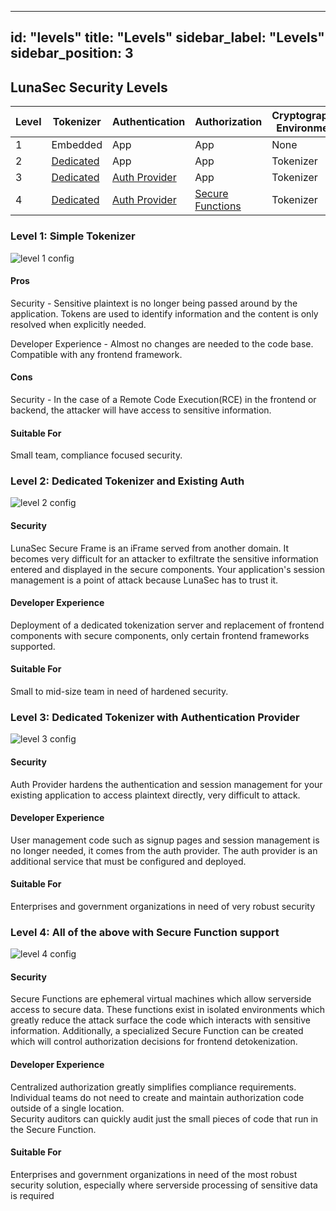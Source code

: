 
---
id: "levels"
title: "Levels"
sidebar_label: "Levels"
sidebar_position: 3
---

## LunaSec Security Levels

| Level | Tokenizer | Authentication | Authorization | Cryptographic Environment |
| --- | --- | --- | --- | --- |
| 1 | Embedded | App | App | None |
| 2 | [Dedicated](../features.md#dedicated-tokenizer) | App | App | Tokenizer |
| 3 | [Dedicated](../features.md#dedicated-tokenizer) | [Auth Provider](../features.md#lunasec-secure-auth-proxy) | App | Tokenizer |
| 4 | [Dedicated](../features.md#dedicated-tokenizer) | [Auth Provider](../features.md#lunasec-secure-auth-proxy) | [Secure Functions](../features.md#secure-function) | Tokenizer |

### Level 1: Simple Tokenizer

![level 1 config](/img/level-1-config.svg)

#### Pros

Security - Sensitive plaintext is no longer being passed around by the application. Tokens are used to identify information and the content is only resolved when explicitly needed.

Developer Experience - Almost no changes are needed to the code base.  Compatible with any frontend framework.

#### Cons

Security - In the case of a Remote Code Execution(RCE) in the frontend or backend, the attacker will have access to sensitive information.

#### Suitable For
Small team, compliance focused security.

### Level 2: Dedicated Tokenizer and Existing Auth

![level 2 config](/img/level-2-config.svg)

#### Security
 LunaSec Secure Frame is an iFrame served from another domain. It becomes very difficult for an attacker to exfiltrate the sensitive information entered and displayed in the secure components.
 Your application's session management is a point of attack because LunaSec has to trust it.

#### Developer Experience 
Deployment of a dedicated tokenization server and replacement of frontend components with secure components, only certain frontend frameworks supported.

#### Suitable For
Small to mid-size team in need of hardened security.

### Level 3: Dedicated Tokenizer with Authentication Provider

![level 3 config](/img/level-3-config.svg)

#### Security
Auth Provider hardens the authentication and session management for your existing application to access plaintext directly, very difficult to attack.  

#### Developer Experience
User management code such as signup pages and session management is no longer needed, it comes from the auth provider. 
The auth provider is an additional service that must be configured and deployed.

#### Suitable For
Enterprises and government organizations in need of very robust security

### Level 4: All of the above with Secure Function support 

![level 4 config](/img/level-4-config.svg)

#### Security 
Secure Functions are ephemeral virtual machines which allow serverside access to secure data. 
These functions exist in isolated environments which greatly reduce the attack surface the code which interacts with sensitive information. 
Additionally, a specialized Secure Function can be created which will control authorization decisions for frontend detokenization.

#### Developer Experience 
Centralized authorization greatly simplifies compliance requirements. 
Individual teams do not need to create and maintain authorization code outside of a single location.  
Security auditors can quickly audit just the small pieces of code that run in the Secure Function.

#### Suitable For
Enterprises and government organizations in need of the most robust security solution, especially where serverside processing of sensitive data is required
